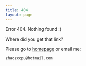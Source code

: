 ```yaml
---
title: 404
layout: page
---
```


Error 404. Nothing found :(   

Where did you get that link?

Please go to [homepage](/) or email me:

    zhaozxcpu@hotmail.com


